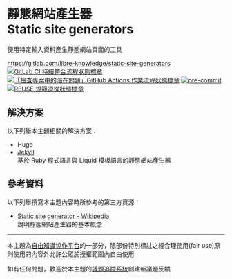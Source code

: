 # 靜態網站產生器<br>Static site generators

使用特定輸入資料產生靜態網站頁面的工具

<https://gitlab.com/libre-knowledge/static-site-generators>  
[![GitLab CI 持續整合流程狀態標章](https://gitlab.com/libre-knowledge/static-site-generators/badges/main/pipeline.svg?ignore_skipped=true "點擊查看 GitLab CI 持續整合流程的運行狀態")](https://gitlab.com/libre-knowledge/static-site-generators/-/commits/main) [![「檢查專案中的潛在問題」GitHub Actions 作業流程狀態標章](https://github.com/libre-knowledge/static-site-generators/actions/workflows/check-potential-problems.yml/badge.svg "本專案使用 GitHub Actions 自動化檢查專案中的潛在問題")](https://github.com/libre-knowledge/static-site-generators/actions/workflows/check-potential-problems.yml) [![pre-commit](https://img.shields.io/badge/pre--commit-enabled-brightgreen?logo=pre-commit&logoColor=white "本專案使用 pre-commit 檢查專案中的潛在問題")](https://github.com/pre-commit/pre-commit) [![REUSE 規範遵從狀態標章](https://api.reuse.software/badge/gitlab.com/libre-knowledge/static-site-generators "本專案遵從 REUSE 規範降低軟體授權合規成本")](https://api.reuse.software/info/gitlab.com/libre-knowledge/static-site-generators)

## 解決方案

以下列舉本主題相關的解決方案：

* Hugo
* [Jekyll](https://gitlab.com/libre-knowledge/jekyll)  
  基於 Ruby 程式語言與 Liquid 模板語言的靜態網站產生器

## 參考資料

以下列舉撰寫本主題內容時所參考的第三方資源：

* [Static site generator - Wikipedia](https://en.wikipedia.org/wiki/Static_site_generator)  
  說明靜態網站產生器的基本概念

---

本主題為[自由知識協作平台](https://gitlab.com/libre-knowledge/libre-knowledge)的一部分，除部份特別標註之經合理使用(fair use)原則使用的內容外允許公眾於授權範圍內自由使用

如有任何問題，歡迎於本主題的[議題追蹤系統](https://gitlab.com/libre-knowledge/static-site-generators/-/issues)創建新議題反饋
